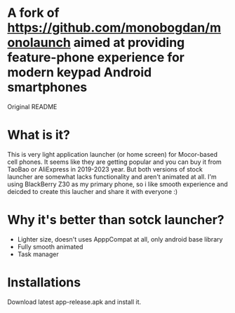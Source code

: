 A fork of https://github.com/monobogdan/monolaunch aimed at providing feature-phone experience for modern keypad Android smartphones
===============
Original README
# What is it?

This is very light application launcher (or home screen) for Mocor-based cell phones. It seems like they are getting popular and you can buy it from TaoBao or AliExpress in 2019-2023 year.
But both versions of stock launcher are somewhat lacks functionality and aren't animated at all. I'm using BlackBerry Z30 as my primary phone, so i like smooth experience
and deicded to create this laucher and share it with everyone :)

# Why it's better than sotck launcher?

+ Lighter size, doesn't uses ApppCompat at all, only android base library
+ Fully smooth animated
+ Task manager

# Installations

Download latest app-release.apk and install it. 
